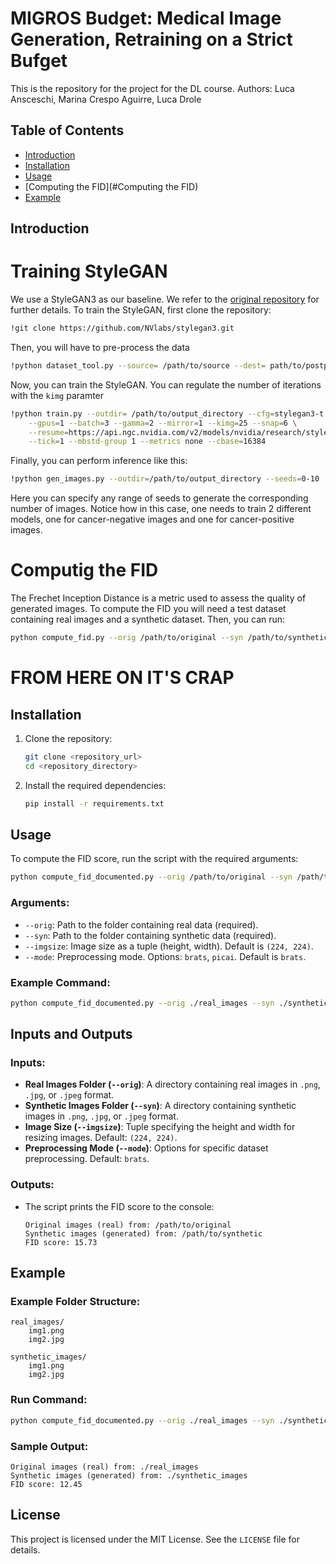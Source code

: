 # MIGROS Budget: Medical Image Generation, Retraining on a Strict Bufget

This is the repository for the project for the DL course.
Authors: Luca Ansceschi, Marina Crespo Aguirre, Luca Drole

## Table of Contents

- [Introduction](#introduction)
- [Installation](#installation)
- [Usage](#usage)
- [Computing the FID](#Computing the FID)
- [Example](#example)

## Introduction

# Training StyleGAN
We use a StyleGAN3 as our baseline. We refer to the [original repository](https://github.com/NVlabs/stylegan3) for further details. To train the StyleGAN, first clone the repository:
```bash
!git clone https://github.com/NVlabs/stylegan3.git
```
Then, you will have to pre-process the data
```bash
!python dataset_tool.py --source= /path/to/source --dest= path/to/postprocessed_dataset --resolution=256x256
```
Now, you can train the StyleGAN. You can regulate the number of iterations with the `kimg` paramter

```bash
!python train.py --outdir= /path/to/output_directory --cfg=stylegan3-t --data=path/to/postprocessed_dataset \
    --gpus=1 --batch=3 --gamma=2 --mirror=1 --kimg=25 --snap=6 \
    --resume=https://api.ngc.nvidia.com/v2/models/nvidia/research/stylegan3/versions/1/files/stylegan3-t-ffhqu-256x256.pkl \
    --tick=1 --mbstd-group 1 --metrics none --cbase=16384
```
Finally, you can perform inference like this:

```bash
!python gen_images.py --outdir=/path/to/output_directory --seeds=0-10  --network= /path/to/model
```
Here you can specify any range of seeds to generate the corresponding number of images.
Notice how in this case, one needs to train 2 different models, one for cancer-negative images and one for cancer-positive images.

# Computig the FID
The Frechet Inception Distance is a metric used to assess the quality of generated images. To compute the FID you will need a test dataset containing real images and a 
synthetic dataset. Then, you can run:

```bash
python compute_fid.py --orig /path/to/original --syn /path/to/synthetic
```


# FROM HERE ON IT'S CRAP
## Installation

1. Clone the repository:
   ```bash
   git clone <repository_url>
   cd <repository_directory>
   ```
2. Install the required dependencies:
   ```bash
   pip install -r requirements.txt
   ```

## Usage

To compute the FID score, run the script with the required arguments:

```bash
python compute_fid_documented.py --orig /path/to/original --syn /path/to/synthetic
```

### Arguments:
- `--orig`: Path to the folder containing real data (required).
- `--syn`: Path to the folder containing synthetic data (required).
- `--imgsize`: Image size as a tuple (height, width). Default is `(224, 224)`.
- `--mode`: Preprocessing mode. Options: `brats`, `picai`. Default is `brats`.

### Example Command:

```bash
python compute_fid_documented.py --orig ./real_images --syn ./synthetic_images --imgsize 256 256 --mode brats
```

## Inputs and Outputs

### Inputs:
- **Real Images Folder (`--orig`)**: A directory containing real images in `.png`, `.jpg`, or `.jpeg` format.
- **Synthetic Images Folder (`--syn`)**: A directory containing synthetic images in `.png`, `.jpg`, or `.jpeg` format.
- **Image Size (`--imgsize`)**: Tuple specifying the height and width for resizing images. Default: `(224, 224)`.
- **Preprocessing Mode (`--mode`)**: Options for specific dataset preprocessing. Default: `brats`.

### Outputs:
- The script prints the FID score to the console:
  ```
  Original images (real) from: /path/to/original
  Synthetic images (generated) from: /path/to/synthetic
  FID score: 15.73
  ```

## Example

### Example Folder Structure:

```
real_images/
    img1.png
    img2.jpg

synthetic_images/
    img1.png
    img2.jpg
```

### Run Command:

```bash
python compute_fid_documented.py --orig ./real_images --syn ./synthetic_images
```

### Sample Output:

```text
Original images (real) from: ./real_images
Synthetic images (generated) from: ./synthetic_images
FID score: 12.45
```

## License

This project is licensed under the MIT License. See the `LICENSE` file for details.

